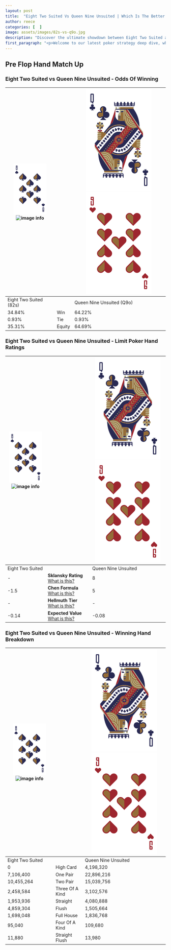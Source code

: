 ```yaml
---
layout: post
title:  "Eight Two Suited Vs Queen Nine Unsuited | Which Is The Better Hand In Poker? A Complete Guide"
author: reece
categories: [  ]
image: assets/images/82s-vs-q9o.jpg
description: "Discover the ultimate showdown between Eight Two Suited and Queen Nine Unsuited in poker! Uncover the odds, strategies, and scenarios where one hand triumphs over the other. Get ready to up your poker game with this thrilling analysis."
first_paragraph: "<p>Welcome to our latest poker strategy deep dive, where we're pitting two distinct hands against each other in a high-stakes showdown: Eight Two Suited vs Queen Nine Unsuited.</p><p>In the dynamic world of poker, every decision counts, and knowing which hand holds the upper hand is key to your success at the table.</p><p>In this article, we'll dissect these two hands, explore the scenarios where one dominates the other, and equip you with the knowledge to make strategic choices that can tip the odds in your favor.</p><p>Get ready to unravel the intriguing dynamics of these poker hands and elevate your game to new heights.</p>"
---
```




[comment]: # (sp0)

## Pre Flop Hand Match Up

<div class="table hand-ratings" markdown="1"> 



### Eight Two Suited vs Queen Nine Unsuited - Odds Of Winning


    
| ![image info](assets/images/hand1/8.png) ![image info](assets/images/hand1/2s.png) |  | ![image info](assets/images/hand2/Q.png) ![image info](assets/images/hand2/9o.png) |
| -------- | -------- | -------- |
| Eight Two Suited (82s) |  | Queen Nine Unsuited (Q9o) |
| 34.84% | Win | 64.22% |
| 0.93% | Tie | 0.93% |
| 35.31% | Equity | 64.69% |




[comment]: # (sp1)



### Eight Two Suited vs Queen Nine Unsuited - Limit Poker Hand Ratings


    
| ![image info](assets/images/hand1/8.png) ![image info](assets/images/hand1/2s.png) |  | ![image info](assets/images/hand2/Q.png) ![image info](assets/images/hand2/9o.png) |
| -------- | -------- | -------- |
| Eight Two Suited |  | Queen Nine Unsuited |
| - | **Sklansky Rating** [What is this?](/sklansky-rating-explained) | 8 |
| -1.5 | **Chen Formula** [What is this?](/chen-formula-explained) | 5 |
| - | **Hellmuth Tier** [What is this?](/Hellmuth-tier-explained) | - |
| -0.14 | **Expected Value** [What is this?](/expected-value-explained) | -0.08 |




[comment]: # (sp2)



### Eight Two Suited vs Queen Nine Unsuited - Winning Hand Breakdown


    
| ![image info](assets/images/hand1/8.png) ![image info](assets/images/hand1/2s.png) |  | ![image info](assets/images/hand2/Q.png) ![image info](assets/images/hand2/9o.png) |
| -------- | -------- | -------- |
| Eight Two Suited |  | Queen Nine Unsuited |
| 0 | High Card | 4,198,320 |
| 7,106,400 | One Pair | 22,896,216 |
| 10,455,264 | Two Pair | 15,039,756 |
| 2,458,584 | Three Of A Kind | 3,102,576 |
| 1,953,936 | Straight | 4,080,888 |
| 4,859,304 | Flush | 1,505,664 |
| 1,698,048 | Full House | 1,836,768 |
| 95,040 | Four Of A Kind | 109,680 |
| 11,880 | Straight Flush | 13,980 |




[comment]: # (sp3)



</div>

[comment]: # (sp4)



[comment]: # (sp5)

